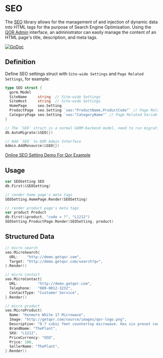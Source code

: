# SEO

The [SEO](https://github.com/qor/seo) library allows for the management of and injection of dynamic data into HTML tags for the purpose of Search Engine Optimisation. Using the [QOR Admin](../chapter2/setup.md) interface, an administrator can easily manage the content of an HTML page's title, description, and meta tags.

[![GoDoc](https://godoc.org/github.com/qor/seo?status.svg)](https://godoc.org/github.com/qor/seo)

## Definition

Define SEO settings struct with `Site-wide Settings` and `Page Related Settings`, for example:

```go
type SEO struct {
  gorm.Model
  SiteName     string  // Site-wide Settings
  SiteHost     string  // Site-wide Settings
  HomePage     seo.Setting
  ProductPage  seo.Setting `seo:"ProductName,ProductCode"` // Page Related Variables [ProductName, ProductCode]
  CategoryPage seo.Setting `seo:"CategoryName"` // Page Related Variables [CategoryName]
}

// The `SEO` struct is a normal GORM-backend model, need to run migration before using it
db.AutoMigrate(&SEO{})

// Add `SEO` to QOR Admin Interface
Admin.AddResource(&SEO{})
```

[Online SEO Setting Demo For Qor Example](http://demo.getqor.com/admin/seo_setting)

## Usage

```go
var SEOSetting SEO
db.First(&SEOSetting)

// render home page's meta tags
SEOSetting.HomePage.Render(SEOSetting)

// render product page's meta tags
var product Product
db.First(&product, "code = ?", "L1212")
SEOSetting.ProductPage.Render(SEOSetting, product)
```

## Structured Data

```go
// micro search
seo.MicroSearch{
  URL:    "http://demo.getqor.com",
  Target: "http://demo.getqor.com/search?q=",
}.Render()

// micro contact
seo.MicroContact{
  URL:         "http://demo.getqor.com",
  Telephone:   "080-0012-3232",
  ContactType: "Customer Service",
}.Render()

// micro product
seo.MicroProduct{
  Name: "Kenmore White 17 Microwave",
  Image: "http://getqor.com/source/images/qor-logo.png",
  Description: "0.7 cubic feet countertop microwave. Has six preset cooking categories and convenience features like Add-A-Minute and Child Lock."
  BrandName: "ThePlant",
  SKU: "L1212",
  PriceCurrency: "USD",
  Price: 100,
  SellerName: "ThePlant",
}.Render()
```
